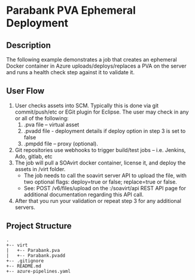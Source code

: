 # Parabank PVA Ephemeral Deployment

## Description
The following example demonstrates a job that creates an ephemeral Docker container in Azure uploads/deploys/replaces a PVA on the server and runs a health check step against it to validate it.

## User Flow

1.	User checks assets into SCM. Typically this is done via git commit/push/etc or EGit plugin for Eclipse. The user may check in any or all of the following:
	1.	.pva file – virtual asset
	2.	.pvadd file - deployment details if deploy option in step 3 is set to false 
	3.	.pmpdd file – proxy (optional).
2.	Git repositories use webhooks to trigger build/test jobs – i.e. Jenkins, Ado, gitlab, etc
3.	The job will pull a SOAvirt docker container, license it, and deploy the assets in /virt folder.
   	- The job needs to call the soavirt server API to upload the file, with two optional flags: deploy=true or false; replace=true or false.
	- See:  POST /v6/files/upload on the <host>:<port>/soavirt/api REST API page for additional documentation regarding this API call.
4.	After that you run your validation or repeat step 3 for any additional servers.

## Project Structure

```
.
+-- virt
|   +-- Parabank.pva
|   +-- Parabank.pvadd
+-- .gitignore
+-- README.md
+-- azure-pipelines.yaml
``` 

